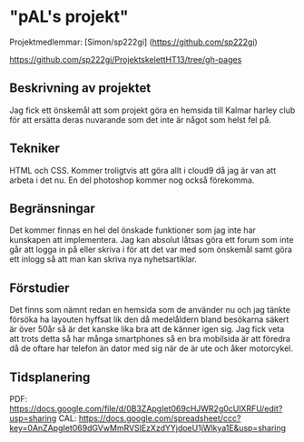 
# "pAL's projekt"
Projektmedlemmar: [Simon/sp222gi] (https://github.com/sp222gi)

https://github.com/sp222gi/ProjektskelettHT13/tree/gh-pages

## Beskrivning av projektet
Jag fick ett önskemål att som projekt göra en hemsida till Kalmar harley club för att ersätta deras nuvarande
som det inte är något som helst fel på.

## Tekniker
HTML och CSS. Kommer troligtvis att göra allt i cloud9 då jag är van att arbeta i det nu.
En del photoshop kommer nog också förekomma.

## Begränsningar
Det kommer finnas en hel del önskade funktioner som jag inte har kunskapen att implementera.
Jag kan absolut låtsas göra ett forum som inte går att logga in på eller skriva i för att det var med som
önskemål samt göra ett inlogg så att man kan skriva nya nyhetsartiklar.

## Förstudier
Det finns som nämnt redan en hemsida som de använder nu och jag tänkte försöka ha layouten hyffsat lik
den då medelåldern bland besökarna säkert är över 50år så är det kanske lika bra att de känner igen sig.
Jag fick veta att trots detta så har många smartphones så en bra mobilsida är att föredra då de oftare
har telefon än dator med sig när de är ute och åker motorcykel.

## Tidsplanering
PDF: https://docs.google.com/file/d/0B3ZApgIet069cHJWR2g0cUlXRFU/edit?usp=sharing
CAL: https://docs.google.com/spreadsheet/ccc?key=0AnZApgIet069dGVwMmRVSlEzXzdYYjdoeU1jWlkya1E&usp=sharing